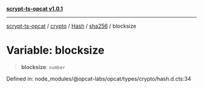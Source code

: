 [**scrypt-ts-opcat v1.0.1**](../../../../../../../README.md)

***

[scrypt-ts-opcat](../../../../../../../README.md) / [crypto](../../../../../README.md) / [Hash](../../../README.md) / [sha256](../README.md) / blocksize

# Variable: blocksize

> **blocksize**: `number`

Defined in: node\_modules/@opcat-labs/opcat/types/crypto/hash.d.cts:34
